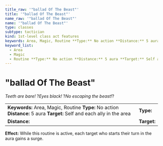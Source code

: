 ```yaml
---
title_raw: '"ballad Of The Beast"'
title: '"ballad Of The Beast"'
name_raw: '"ballad Of The Beast"'
name: '"ballad Of The Beast"'
type: classes
subtype: tactician
kind: 1st-level class act features
keywords: Area, Magic, Routine **Type:** No action **Distance:** 5 aura **Target:** Self and each ally in the area
keyword_list:
  - Area
  - Magic
  - Routine **Type:** No action **Distance:** 5 aura **Target:** Self and each ally in the area
---
```


# "ballad Of The Beast"

*Teeth are bare!* ?*Eyes black!* ?*No escaping the beast!*?

|                                                                                                                        |             |
| :--------------------------------------------------------------------------------------------------------------------- | :---------- |
| **Keywords:** Area, Magic, Routine **Type:** No action **Distance:** 5 aura **Target:** Self and each ally in the area | **Type:**   |
| **Distance:**                                                                                                          | **Target:** |

**Effect:** While this routine is active, each target who starts their turn in the aura gains a surge.
